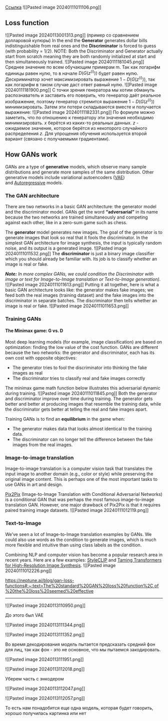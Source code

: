 [Ссылка](https://pyimagesearch.com/2021/09/13/intro-to-generative-adversarial-networks-gans/)
![[Pasted image 20240111011106.png]]


## Loss function
![[Pasted image 20240113001313.png]]
(пример со сравнением долларовой купюры)
In the end the **Generator** generates dollar bills indistinguishable from real ones and the **Discriminator** is forced to guess (with probability = 1/2).
NOTE: Both the Discriminator and Generator actually start from scratch meaning they are both randomly initialized at start and then simultaneously trained.
![[Pasted image 20240111181045.png]]
Среднее значение по всем обучающим примерам m.
Так как логарифм единицы равен нулю, то в начале $D(G(z^{(i)}))$ будет равен нулю.
Дескриминатор хочет максимизировать выражение $1-D(G(z^{(i)}))$, так как логарифм в таком случае даст ответ равный нулю. 
![[Pasted image 20240111181900.png]]
С точки зрения генератора мы хотим обмануть распознаватель и заставить его поверить, что генератор даёт реальное изображение, поэтому генератор стремится выражение $1-D(G(z^{(i)}))$ минимизировать.
Затем эти потери складываются вместе и получается выражение:
![[Pasted image 20240111182331.png]]
По формуле можно заметить, что по отношению к генератору эти значения необходимо минимизировать.
$x$ берётся из каких-то реальных данных. $z$ - ожидаемое значение, которое берётся из некоторого случайного распределения $z$.
Для упрощения обучения используется второй вариант (связано с получаемыми градиентами).

## **How GANs work**

GANs are a type of **generative** models, which observe many sample distributions and generate more samples of the same distribution. Other generative models include variational autoencoders ([VAE](https://arxiv.org/abs/1906.02691)) and [Autoregressive](https://arxiv.org/abs/1601.06759) models.

### **The GAN architecture**

There are two networks in a basic GAN architecture: the generator model and the discriminator model. GANs get the word **“adversarial”** in its name because the two networks are trained simultaneously and competing against each other, like in a zero-sum game such as chess.

The **generator** model generates new images. The goal of the generator is to generate images that look so real that it fools the discriminator. In the simplest GAN architecture for image synthesis, the input is typically random noise, and its output is a generated image.
![[Pasted image 20240111011532.png]]
The **discriminator** is just a binary image classifier which you should already be familiar with. Its job is to classify whether an image is real or fake.

**_Note:_** _In more complex GANs, we could condition the Discriminator with image or text for Image-to-Image translation or Text-to-Image generation)._
![[Pasted image 20240111011613.png]]
Putting it all together, here is what a basic GAN architecture looks like: the generator makes fake images; we feed both the real images (training dataset) and the fake images into the discriminator in separate batches. The discriminator then tells whether an image is real or fake.
![[Pasted image 20240111011653.png]]
### **Training GANs**

#### **The Minimax game: G vs. D**

Most deep learning models (for example, image classification) are based on optimization: finding the low value of the cost function. GANs are different because the two networks: the generator and discriminator, each has its own cost with opposite objectives:

- The generator tries to fool the discriminator into thinking the fake images as real
- The discriminator tries to classify real and fake images correctly

The minimax game math function below illustrates this adversarial dynamic during training.
![[Pasted image 20240111011845.png]]
Both the generator and discriminator improve over time during training. The generator gets better and better at producing images that resemble the training data, while the discriminator gets better at telling the real and fake images apart.

Training GANs is to find an **equilibrium** in the game when:

- The generator makes data that looks almost identical to the training data.
- The discriminator can no longer tell the difference between the fake images from the real images.
### **Image-to-image translation**

Image-to-image translation is a computer vision task that translates the input image to another domain (e.g., color or style) while preserving the original image content. This is perhaps one of the most important tasks to use GANs in art and design.

[Pix2Pix](https://arxiv.org/abs/1611.07004) (Image-to-Image Translation with Conditional Adversarial Networks) is a conditional GAN that was perhaps the most famous image-to-image translation GAN. However, one major drawback of Pix2Pix is that it requires paired training image datasets.
![[Pasted image 20240111012119.png]]
### **Text-to-Image**

We’ve seen a lot of Image-to-Image translation examples by GANs. We could also use words as the condition to generate images, which is much more flexible and intuitive than using class labels as the condition.

Combining NLP and computer vision has become a popular research area in recent years. Here are a few examples: [StyleCLIP](https://github.com/orpatashnik/StyleCLIP) and [Taming Transformers for High-Resolution Image Synthesis](https://arxiv.org/abs/2012.09841v3).
![[Pasted image 20240111012226.png]]


https://neptune.ai/blog/gan-loss-functions#:~:text=The%20standard%20GAN%20loss%20function%2C,of%20the%20loss%20seemed%20effective

-------------------------------------------
![[Pasted image 20240113110950.png]]

До этого был VAE

![[Pasted image 20240113111344.png]]

![[Pasted image 20240113111352.png]]

Во время декодирования модель пытается предсказать средний фон для лиц, так как фон - это не основное, что мы пытаемся закодировать.

![[Pasted image 20240113111951.png]]

![[Pasted image 20240113112018.png]]

Уберем часть с энкодером

![[Pasted image 20240113112047.png]]

![[Pasted image 20240113112057.png]]

То есть нам понадобится еще одна модель, которая будет говорить, хорошо получилась картинка или нет



